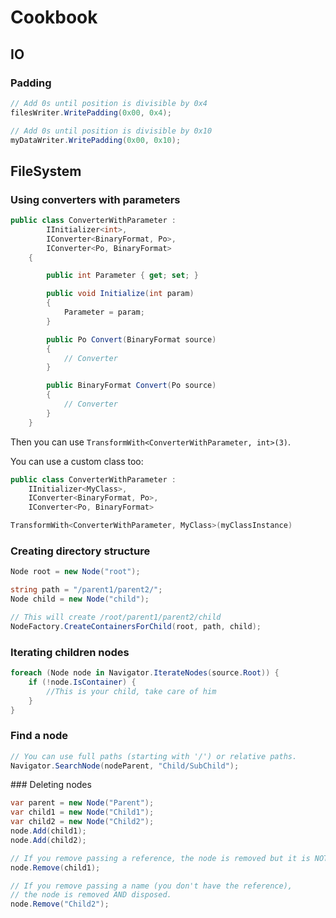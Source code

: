 # Cookbook

## IO

### Padding

```csharp
// Add 0s until position is divisible by 0x4
filesWriter.WritePadding(0x00, 0x4);

// Add 0s until position is divisible by 0x10
myDataWriter.WritePadding(0x00, 0x10);
```

## FileSystem

### Using converters with parameters

```csharp
public class ConverterWithParameter :
        IInitializer<int>,
        IConverter<BinaryFormat, Po>,
        IConverter<Po, BinaryFormat>
    {

        public int Parameter { get; set; }

        public void Initialize(int param)
        {
            Parameter = param;
        }

        public Po Convert(BinaryFormat source)
        {
            // Converter
        }

        public BinaryFormat Convert(Po source)
        {
            // Converter
        }
    }
```

Then you can use `TransformWith<ConverterWithParameter, int>(3)`.

You can use a custom class too:

```csharp
public class ConverterWithParameter :
    IInitializer<MyClass>,
    IConverter<BinaryFormat, Po>,
    IConverter<Po, BinaryFormat>

TransformWith<ConverterWithParameter, MyClass>(myClassInstance)
```

### Creating directory structure

```csharp
Node root = new Node("root");

string path = "/parent1/parent2/";
Node child = new Node("child");

// This will create /root/parent1/parent2/child
NodeFactory.CreateContainersForChild(root, path, child);
```

### Iterating children nodes

```csharp
foreach (Node node in Navigator.IterateNodes(source.Root)) {
    if (!node.IsContainer) {
        //This is your child, take care of him
    }
}
```

### Find a node

```csharp
// You can use full paths (starting with '/') or relative paths.
Navigator.SearchNode(nodeParent, "Child/SubChild");
```

### Deleting nodes

```csharp
var parent = new Node("Parent");
var child1 = new Node("Child1");
var child2 = new Node("Child2");
node.Add(child1);
node.Add(child2);

// If you remove passing a reference, the node is removed but it is NOT disposed
node.Remove(child1);

// If you remove passing a name (you don't have the reference),
// the node is removed AND disposed.
node.Remove("Child2");
```
